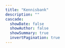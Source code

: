 ```yaml
---
title: "Kennisbank"
description: ""
cascade:
  showDate: false
  showAuthor: false
  showSummary: true
  invertPagination: true
---
```

